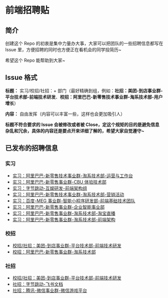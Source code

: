 # 前端招聘贴

## 简介

创建这个 Repo 的初衷是集中力量办大事，大家可以把团队的一些招聘信息都写在 Issue 里，方便招聘的同时也方便正在看机会的同学投简历~

希望这个 Repo 能帮助到大家~

## Issue 格式

**标题：** 实习/校招/社招：+ 部门（最好精确到组，例如：**社招：美团-到店事业群-平台技术部-前端技术研发**、**校招：阿里巴巴-新零售技术事业群-淘系技术部-用户增长**）

**内容：** 自由发挥（内容可以丰富一些，这样也会更加吸引人）

**标题不符合要求的 Issue 会被修改或者被 Close，定这个规矩的目的是避免信息杂乱和冗余，具体的内容还是要点开来详细了解的，希望大家自觉遵守~**

## 已发布的招聘信息

### 实习

- [实习：阿里巴巴-新零售技术事业群-淘系技术部-运营与工作台](https://github.com/wjq990112/Front-End-Recruitment/issues/15)
- [实习：阿里巴巴-新零售事业群-CBU 体验技术部](https://github.com/wjq990112/Front-End-Recruitment/issues/3)
- [实习：字节跳动-互娱研发-前端架构组](https://github.com/wjq990112/Front-End-Recruitment/issues/4)
- [实习：阿里巴巴-新零售技术事业群-淘系技术部-营销活动](https://github.com/wjq990112/Front-End-Recruitment/issues/8)
- [实习：百度-MEG 事业群-智能小程序研发部-前端基础技术团队](https://github.com/wjq990112/Front-End-Recruitment/issues/11)
- [实习：阿里巴巴-新零售事业群-企业智能事业部](https://github.com/wjq990112/Front-End-Recruitment/issues/12)
- [实习：阿里巴巴-新零售事业群-淘系技术部-淘宝直播](https://github.com/wjq990112/Front-End-Recruitment/issues/13)
- [实习：阿里巴巴-新零售事业群-淘系技术部-前端架构](https://github.com/wjq990112/Front-End-Recruitment/issues/14)

### 校招

- [校招/社招：美团-到店事业群-平台技术部-前端技术研发](https://github.com/wjq990112/Front-End-Recruitment/issues/1)
- [校招：阿里巴巴-新零售事业群-淘系技术部](https://github.com/wjq990112/Front-End-Recruitment/issues/7)

### 社招

- [校招/社招：美团-到店事业群-平台技术部-前端技术研发](https://github.com/wjq990112/Front-End-Recruitment/issues/1)
- [社招：字节跳动-飞书文档](https://github.com/wjq990112/Front-End-Recruitment/issues/2)
- [社招：腾讯-微信事业群-微信游戏平台](https://github.com/wjq990112/Front-End-Recruitment/issues/9)
